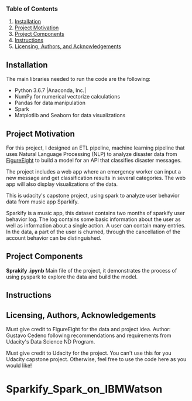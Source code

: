 
### Table of Contents

1. [Installation](#installation)
2. [Project Motivation](#motivation)
3. [Project Components](#components)
4. [Instructions](#instructions)
5. [Licensing, Authors, and Acknowledgements](#licensing)

## Installation <a name="installation"></a>

The main libraries needed to run  the code are the following:   
<ul>
<li>Python 3.6.7 |Anaconda, Inc.|</li>
<li>NumPy for numerical vectorize calculations</li>
<li>Pandas for data manipulation</li>
<li>Spark</li>
<li>Matplotlib and Seaborn for data visualizations</li>
</ul>


## Project Motivation<a name="motivation"></a>

For this project, I designed an ETL pipeline, machine learning pipeline that uses Natural
Language Processing (NLP) to analyze disaster data from [FigureEight](https://www.figure-eight.com/)
to build a model for an API that classifies disaster messages.

The project includes a web app where an emergency worker can input a new message and get
classification results in several categories. The web app will also display visualizations of the data.

This is udacity's capstone project, using spark to analyze user behavior data from music app Sparkify.

Sparkify is a music app, this dataset contains two months of sparkify user behavior log. The log contains some basic information about the user as well as information about a single action. A user can contain many entries. In the data, a part of the user is churned, through the cancellation of the account behavior can be distinguished.

## Project Components <a name="components"></a>
**Sprakify .ipynb** Main file of the project, it demonstrates the process of using pyspark to explore the data and build the model.

## Instructions<a name="instructions"></a>



## Licensing, Authors, Acknowledgements<a name="licensing"></a>

Must give credit to FigureEight for the data and project idea. Author: Gustavo Cedeno following
recommendations and requirements from Udacity's Data Science ND Program.

Must give credit to Udacity for the project. You can't use this for you Udacity capstone project. Otherwise, feel free to use the code here as you would like!
# Sparkify_Spark_on_IBMWatson
